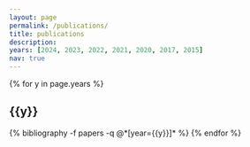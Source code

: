 ```yaml
---
layout: page
permalink: /publications/
title: publications
description:
years: [2024, 2023, 2022, 2021, 2020, 2017, 2015]
nav: true
---
```


<div class="publications">

{% for y in page.years %}
  <h2 class="year">{{y}}</h2>
  {% bibliography -f papers -q @*[year={{y}}]* %}
{% endfor %}

</div>
